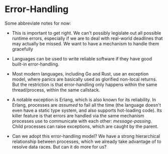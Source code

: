 # Error-Handling

Some abbreviate notes for now:

-   This is important to get right. We can't possibly legislate out all possible
    runtime errors, especially if we are to deal with real-world deadlines that
    may actually be missed. We want to have a mechanism to handle them gracefully

-   Languages can be used to write reliable software if they have good built-in
    error-handling.

-   Most modern languages, including Go and Rust, use an exception model, where
    panics are basically used as glorified non-local returns. But the restriction
    is that error-handling only happens within the same thread/process, within
    the same callstack.

-   A notable exception is Erlang, which is also known for its reliability. In
    Erlang, processes are _assumed_ to fail all the time (the language doesn't
    even have a static type system, and also supports hot-loading code). Its
    killer feature is that errors are handled via the same mechanism processes
    use to communicate with each other: *message-passing*. Child processes
    can raise exceptions, which are caught by the parent.

-   Can we adopt this error-handling model? We have a strong hierarchical
    relationship between processes, which we already take advantage of to resolve
    data races. But can it do more for us?
